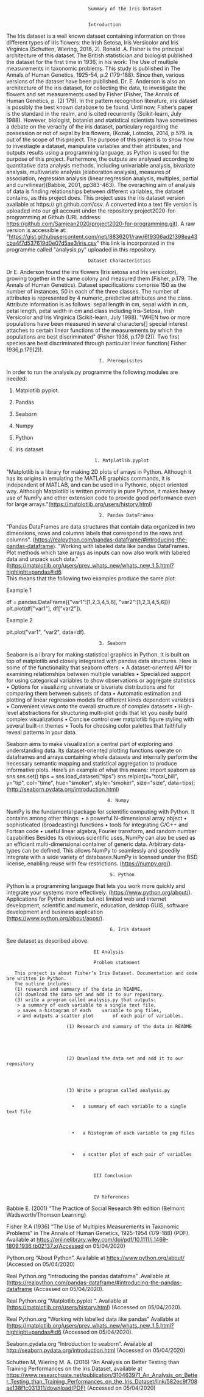                                     
                                  Summary of the Iris Dataset


                                  Introduction

The Iris dataset is a well known dataset containing information on three different types of Iris flowers: the Irish Setosa, Iris 
Versicolor and Iris Virginica (Schutten, Wiering, 2016, 2). Ronald .A. Fisher is the principal architecture of this dataset. The British statistician and biologist published the dataset for the first time in 1936, in his work: The Use of multiple measurements in taxonomic problems. This study is published in The Annals of Human Genetics, 1925-54, p.2 (179-188). Since then, various versions of the dataset have been published. Dr. E. Anderson is also an architecture of the iris dataset, for collecting the data, to investigate the flowers and set measurements used by Fisher (Fisher, The Annals of Human Genetics, p. (2) 179). In the pattern recognition literature, iris dataset is possibly the best known database to be found. Until now, Fisher’s paper is the standard in the realm, and is cited recurrently (Scikit-learn, July 1988). However, biologist, botanist and statistical scientists have sometimes  a debate on the veracity of the iris dataset, particulary regarding the possession or not of sepal by Iris flowers, (Kozak, Lotocka, 2014, p.579.  is out of the scope of this project. The purpose of this project is to show how to investiagte a dataset, manipulate variables and their attributes, and outputs results using a programming language, as Python is used for the purpose of this project. Furhermore, the outputs are analysed according to quantitative data analysis methods, including univariable analysis, bivariate analysis, multivariate analysis (elaboration analysis), measures of association, regression analysis (linear regression analysis, multiples, partial and curvilinear)(Babbie, 2001, pp383-463). The overaching aim of analysis of data is finding relationships between different variables, the dataset contains, as this project does. This project uses the iris dataset version available at https:// git.github.com/csv. A converted into a text file version is uploaded into our git account under the repository project2020-for-programming at Github (URL address: https://github.com/Samjean2020/project2020-for-programming.git). A raw version is accessible at: "https://gist.githubusercontent.com/netj/8836201/raw/6f9306ad21398ea43cba4f7d537619d0e07d5ae3/iris.csv" this link is incorporated in the programme called "analysis.py" uploaded in this repository. 

                                  Dataset Characteristics

Dr E. Anderson found the iris flowers (Iris setosa and Iris versicolor), growing together in the same colony and measured them (Fisher, p.179, The Annals of Human Genetics). Dataset specifications comprise 150 as the number of instances, 50 in each of the three classes. The number of attributes is represented by 4 numeric, predictive attributes and the class. Attribute information is as follows: sepal length in cm, sepal width in cm, petal length, petal width in cm and class including Iris-Setosa, Irish Versicolor and Iris Virginica (Scikit-learn, July 1988). "WHEN two or more populations have been measured in several characters[] special interest attaches to certain linear functions of the measurements by which the populations are best discriminated" (Fisher 1936, p.179 (2)). Two first species are best discriminated through particular linear function( Fisher 1936,p.179(2)). 

 
                                      I. Prerequisites
                                      
  In order to run the analysis.py programme the following modules are needed: 
  
  1. Matplotlib.pyplot.
  2. Pandas 
  3. Seaborn
  4. Numpy
  5. Python
  6. Iris dataset


                                      1. Matplotlib.pyplot

"Matplotlib is a library for making 2D plots of arrays in Python. Although it has its origins in emulating the MATLAB graphics commands, it is independent of MATLAB, and can be used in a Pythonic, object oriented way. Although Matplotlib is written primarily in pure Python, it makes heavy use of NumPy and other extension code to provide good performance even for large arrays."(https://matplotlib.org/users/history.html)


                                      2. Pandas DataFrames
                                      
"Pandas DataFrames are data structures that contain data organized in two dimensions, rows and columns labels that correspond to the rows and columns". (https://realpython.com/pandas-dataframe/#introducing-the-pandas-dataframe). "Working with labeled data like pandas DataFrames. Plot methods which take arrays as inputs can now also work with labeled data and unpack such data."(https://matplotlib.org/users/prev_whats_new/whats_new_1.5.html?highlight=pandas#id6.   
This means that the following two examples produce the same plot:

Example 1 

df = pandas.DataFrame({"var1":[1,2,3,4,5,6], "var2":[1,2,3,4,5,6]})
plt.plot(df["var1"], df["var2"]). 

Example 2

plt.plot("var1", "var2", data=df).                          
                   
                                    
                                      3. Seaborn       
                                      
Seaborn is a library for making statistical graphics in Python. It is built on top of matplotlib and closely integrated with pandas data structures.
Here is some of the functionality that seaborn offers:
•	A dataset-oriented API for examining relationships between multiple variables
•	Specialized support for using categorical variables to show observations or aggregate statistics
•	Options for visualizing univariate or bivariate distributions and for comparing them between subsets of data
•	Automatic estimation and plotting of linear regression models for different kinds dependent variables
•	Convenient views onto the overall structure of complex datasets
•	High-level abstractions for structuring multi-plot grids that let you easily build complex visualizations
•	Concise control over matplotlib figure styling with several built-in themes
•	Tools for choosing color palettes that faithfully reveal patterns in your data.

Seaborn aims to make visualization a central part of exploring and understanding data. Its dataset-oriented plotting functions operate on dataframes and arrays containing whole datasets and internally perform the necessary semantic mapping and statistical aggregation to produce informative plots.
Here’s an example of what this means:
import seaborn as sns
sns.set()
tips = sns.load_dataset("tips")
sns.relplot(x="total_bill", y="tip", col="time",
            hue="smoker", style="smoker", size="size",
            data=tips);
  (http://seaborn.pydata.org/introduction.html)
  
                                         
                                         4. Numpy
  
NumPy is the fundamental package for scientific computing with Python. It contains among other things:
•	a powerful N-dimensional array object
•	sophisticated (broadcasting) functions
•	tools for integrating C/C++ and Fortran code
•	useful linear algebra, Fourier transform, and random number capabilities
Besides its obvious scientific uses, NumPy can also be used as an efficient multi-dimensional container of generic data. Arbitrary data-types can be defined. This allows NumPy to seamlessly and speedily integrate with a wide variety of databases.NumPy is licensed under the BSD license, enabling reuse with few restrictions. (https://numpy.org/).


                                          5. Python

Python is a programming language that lets you work more quickly and integrate your systems more effectively. 
(https://www.python.org/about/). Applications for Python include but not limited web and internet development, scientific and numeric, education, desktop GUIS, software development and business application (https://www.python.org/about/apps/). 

   
                                          6. Iris dataset
                                          
See dataset as described above.

                                    
                                    
                                    II Analysis
                                    
                                    Problem statement
                                    
       This project is about Fisher’s Iris Dataset. Documentation and code are written in Python. 
       The outline includes: 
       (1) research and summary of the data in README, 
       (2) download the data set and add it to our repository, 
       (3) write a program called analysis.py that outputs:
        > a summary of each variable to a single text file, 
        > saves a histogram of each    variable to png files, 
        > and outputs a scatter plot       of each pair of variables.

                          (1) Research and summary of the data in README
                          
                                                                        
                          
                          

                          (2) Download the data set and add it to our repository




                          (3) Write a program called analysis.py
                          

                            •	a summary of each variable to a single text file



                            •	a histogram of each variable to png files



                            •	a scatter plot of each pair of variables
                             


                                    III Conclusion
                                    
                                    

                                    IV References

Babbie E. (2001) “The Practice of Social Research 9th edition (Belmont: Wadsworth/Thomson Learning) 

Fisher R.A (1936) “The Use of Multiples Measurements in Taxonomic Problems” in The Annals of Human Genetics, 1925-1954 (179-188) (PDF). Available at https://onlinelibrary.wiley.com/doi/pdf/10.1111/j.1469-1809.1936.tb02137.x(Accessed on 05/04/2020)


Python.org “About Python”. Available at https://www.python.org/about/  (Accessed on 05/04/2020)  

Real Python.org “Introducing the pandas dataframe” .Available at (https://realpython.com/pandas-dataframe/#introducing-the-pandas-dataframe (Accessed on 05/04/2020).

Real Python.org “Matplotlib.pyplot “. Available at (https://matplotlib.org/users/history.html) (Accessed on 05/04/2020).


Real Python.org "Working with labelled data like pandas” Available at (https://matplotlib.org/users/prev_whats_new/whats_new_1.5.html?highlight=pandas#id6 (Accessed on 05/04/2020).

Seaborn.pydata.org “Introduction to seaborn”. Available at http://seaborn.pydata.org/introduction.html (Accessed on 05/04/2020)

Schutten M, Wiering M. A.  (2016) “An Analysis on Better Testing than Training Performances on the Iris Dataset, available at https://www.researchgate.net/publication/310463971_An_Analysis_on_Better_Testing_than_Training_Performances_on_the_Iris_Dataset/link/582ec9f708ae138f1c031311/download(PDF) (Accessed on 05/04/2020) 











                                    
                                    
                                    
                                    
                                    
                                    
                                    
                                    
                                    
